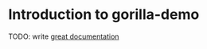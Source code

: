 # Introduction to gorilla-demo

TODO: write [great documentation](http://jacobian.org/writing/what-to-write/)
